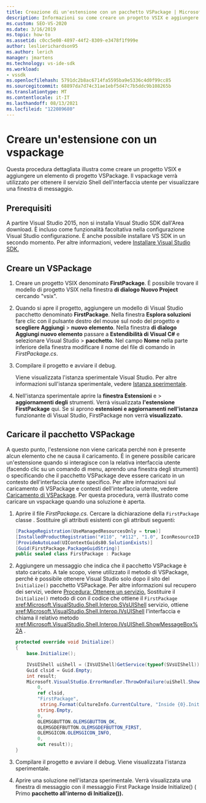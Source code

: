 ```yaml
---
title: Creazione di un'estensione con un pacchetto VSPackage | Microsoft Docs
description: Informazioni su come creare un progetto VSIX e aggiungere un elemento di progetto VSPackage usando il pacchetto VSPackage per ottenere il servizio Shell dell'interfaccia utente per visualizzare una finestra di messaggio.
ms.custom: SEO-VS-2020
ms.date: 3/16/2019
ms.topic: how-to
ms.assetid: c0cc5e08-4897-44f2-8309-e3478f1f999e
author: leslierichardson95
ms.author: lerich
manager: jmartens
ms.technology: vs-ide-sdk
ms.workload:
- vssdk
ms.openlocfilehash: 5791dc2b8ac6714fa5595ba9e5336c4d0f99cc85
ms.sourcegitcommit: 68897da7d74c31ae1ebf5d47c7b5ddc9b108265b
ms.translationtype: MT
ms.contentlocale: it-IT
ms.lasthandoff: 08/13/2021
ms.locfileid: "122089680"
---
```

# <a name="create-an-extension-with-a-vspackage"></a>Creare un'estensione con un vspackage

Questa procedura dettagliata illustra come creare un progetto VSIX e aggiungere un elemento di progetto VSPackage. Il vspackage verrà utilizzato per ottenere il servizio Shell dell'interfaccia utente per visualizzare una finestra di messaggio.

## <a name="prerequisites"></a>Prerequisiti

A partire Visual Studio 2015, non si installa Visual Studio SDK dall'Area download. È incluso come funzionalità facoltativa nella configurazione Visual Studio configurazione. È anche possibile installare VS SDK in un secondo momento. Per altre informazioni, vedere [Installare Visual Studio SDK.](../extensibility/installing-the-visual-studio-sdk.md)

## <a name="create-a-vspackage"></a>Creare un VSPackage

1. Creare un progetto VSIX denominato **FirstPackage**. È possibile trovare il modello di progetto VSIX nella finestra **di dialogo Nuovo Project** cercando "vsix".

2. Quando si apre il progetto, aggiungere un modello di Visual Studio pacchetto denominato **FirstPackage**. Nella finestra **Esplora soluzioni** fare clic con il pulsante destro del mouse sul nodo del progetto e **scegliere Aggiungi**  >  **nuovo elemento**. Nella finestra **di dialogo Aggiungi nuovo elemento** passare a **Estendibilità di Visual C#** e selezionare Visual Studio  >   **pacchetto**. Nel campo **Nome** nella parte inferiore della finestra modificare il nome del file di comando in *FirstPackage.cs*.

3. Compilare il progetto e avviare il debug.

    Viene visualizzata l'istanza sperimentale Visual Studio. Per altre informazioni sull'istanza sperimentale, vedere [Istanza sperimentale](../extensibility/the-experimental-instance.md).

4. Nell'istanza sperimentale aprire la **finestra Estensioni** e  >  **aggiornamenti degli** strumenti. Verrà visualizzata **l'estensione FirstPackage** qui. Se si aprono **estensioni e aggiornamenti nell'istanza** funzionante di Visual Studio, FirstPackage non verrà **visualizzato.**

## <a name="load-the-vspackage"></a>Caricare il pacchetto VSPackage

A questo punto, l'estensione non viene caricata perché non è presente alcun elemento che ne causa il caricamento. È in genere possibile caricare un'estensione quando si interagisce con la relativa interfaccia utente (facendo clic su un comando di menu, aprendo una finestra degli strumenti) o specificando che il pacchetto VSPackage deve essere caricato in un contesto dell'interfaccia utente specifico. Per altre informazioni sul caricamento di VSPackage e contesti dell'interfaccia utente, vedere [Caricamento di VSPackage](../extensibility/loading-vspackages.md). Per questa procedura, verrà illustrato come caricare un vspackage quando una soluzione è aperta.

1. Aprire il file *FirstPackage.cs.* Cercare la dichiarazione della `FirstPackage` classe . Sostituire gli attributi esistenti con gli attributi seguenti:

    ```csharp
    [PackageRegistration(UseManagedResourcesOnly = true)]
    [InstalledProductRegistration("#110", "#112", "1.0", IconResourceID = 400)] // Info on this package for Help/About
    [ProvideAutoLoad(UIContextGuids80.SolutionExists)]
    [Guid(FirstPackage.PackageGuidString)]
    public sealed class FirstPackage : Package
    ```

2. Aggiungere un messaggio che indica che il pacchetto VSPackage è stato caricato. A tale scopo, viene utilizzato il metodo di VSPackage, perché è possibile ottenere Visual Studio solo dopo il sito del `Initialize()` pacchetto VSPackage. Per altre informazioni sul recupero dei servizi, vedere [Procedura: Ottenere un servizio.](../extensibility/how-to-get-a-service.md) Sostituire il `Initialize()` metodo di con il codice che ottiene il `FirstPackage` <xref:Microsoft.VisualStudio.Shell.Interop.SVsUIShell> servizio, ottiene <xref:Microsoft.VisualStudio.Shell.Interop.IVsUIShell> l'interfaccia e chiama il relativo metodo <xref:Microsoft.VisualStudio.Shell.Interop.IVsUIShell.ShowMessageBox%2A> .

    ```csharp
    protected override void Initialize()
    {
        base.Initialize();

        IVsUIShell uiShell = (IVsUIShell)GetService(typeof(SVsUIShell));
        Guid clsid = Guid.Empty;
        int result;
        Microsoft.VisualStudio.ErrorHandler.ThrowOnFailure(uiShell.ShowMessageBox(
            0,
            ref clsid,
            "FirstPackage",
             string.Format(CultureInfo.CurrentCulture, "Inside {0}.Initialize()", this.GetType().FullName),
            string.Empty,
            0,
            OLEMSGBUTTON.OLEMSGBUTTON_OK,
            OLEMSGDEFBUTTON.OLEMSGDEFBUTTON_FIRST,
            OLEMSGICON.OLEMSGICON_INFO,
            0,
            out result));
    }
    ```

3. Compilare il progetto e avviare il debug. Viene visualizzata l'istanza sperimentale.

4. Aprire una soluzione nell'istanza sperimentale. Verrà visualizzata una finestra di messaggio con il messaggio First Package Inside Initialize() ( Primo **pacchetto all'interno di Initialize()).**
